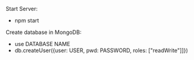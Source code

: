 Start Server:
- npm start


Create database in MongoDB:
- use DATABASE NAME
- db.createUser({user: USER, pwd: PASSWORD, roles: ["readWrite"]]})